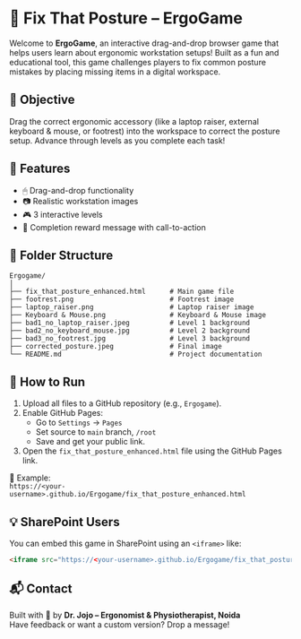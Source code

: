 
# 🧩 Fix That Posture – ErgoGame

Welcome to **ErgoGame**, an interactive drag-and-drop browser game that helps users learn about ergonomic workstation setups! Built as a fun and educational tool, this game challenges players to fix common posture mistakes by placing missing items in a digital workspace.

## 🎯 Objective
Drag the correct ergonomic accessory (like a laptop raiser, external keyboard & mouse, or footrest) into the workspace to correct the posture setup. Advance through levels as you complete each task!

## 🌟 Features
- 🖱 Drag-and-drop functionality  
- 📷 Realistic workstation images  
- 🎮 3 interactive levels  
- 🎉 Completion reward message with call-to-action  

## 📁 Folder Structure
```
Ergogame/
│
├── fix_that_posture_enhanced.html      # Main game file
├── footrest.png                        # Footrest image
├── laptop_raiser.png                   # Laptop raiser image
├── Keyboard & Mouse.png                # Keyboard & Mouse image
├── bad1_no_laptop_raiser.jpeg          # Level 1 background
├── bad2_no_keyboard_mouse.jpg          # Level 2 background
├── bad3_no_footrest.jpg                # Level 3 background
├── corrected_posture.jpeg              # Final image
└── README.md                           # Project documentation
```

## 🚀 How to Run
1. Upload all files to a GitHub repository (e.g., `Ergogame`).
2. Enable GitHub Pages:
   - Go to `Settings` → `Pages`
   - Set source to `main` branch, `/root`
   - Save and get your public link.
3. Open the `fix_that_posture_enhanced.html` file using the GitHub Pages link.

📌 Example:  
`https://<your-username>.github.io/Ergogame/fix_that_posture_enhanced.html`

## 💡 SharePoint Users
You can embed this game in SharePoint using an `<iframe>` like:
```html
<iframe src="https://<your-username>.github.io/Ergogame/fix_that_posture_enhanced.html" width="100%" height="600px"></iframe>
```

## 📬 Contact
Built with 💛 by **Dr. Jojo – Ergonomist & Physiotherapist, Noida**  
Have feedback or want a custom version? Drop a message!

